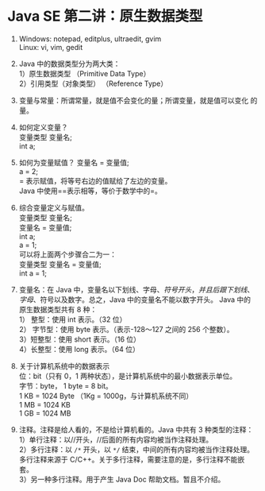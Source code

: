 # Java SE 第二讲：原生数据类型
1. Windows: notepad, editplus, ultraedit, gvim       
   Linux: vi, vim, gedit


2. Java 中的数据类型分为两大类：          
   1）原生数据类型 （Primitive Data Type）          
   2）引用类型（对象类型） （Reference Type）


3. 变量与常量：所谓常量，就是值不会变化的量；所谓变量，就是值可以变化
   的量。


4. 如何定义变量？           
   变量类型 变量名;           
   int a;


5. 如何为变量赋值？
   变量名 = 变量值;       
   a = 2;      
   = 表示赋值，将等号右边的值赋给了左边的变量。        
   Java 中使用==表示相等，等价于数学中的=。

6. 综合变量定义与赋值。      
   变量类型 变量名;        
   变量名 = 变量值;         
   int a;       
   a = 1;       
   可以将上面两个步骤合二为一：        
   变量类型 变量名 = 变量值;        
   int a = 1;

7. 变量名：在 Java 中，变量名以下划线、字母、$符号开头，并且后跟下划线、
   字母、$符号以及数字。总之，Java 中的变量名不能以数字开头。
   Java 中的原生数据类型共有 8 种：    
   1） 整型：使用 int 表示。（32 位）         
   2） 字节型：使用 byte 表示。（表示-128～127 之间的 256 个整数）。       
   3）短整型：使用 short 表示。（16 位）        
   4）长整型：使用 long 表示。（64 位）


8. 关于计算机系统中的数据表示          
   位：bit（只有 0，1 两种状态），是计算机系统中的最小数据表示单位。       
   字节：byte， 1 byte = 8 bit。        
   1 KB = 1024 Byte （1Kg = 1000g，与计算机系统不同）       
   1 MB = 1024 KB        
   1 GB = 1024 MB


9. 注释。注释是给人看的，不是给计算机看的。Java 中共有 3 种类型的注释：   
   1）单行注释：以//开头，//后面的所有内容均被当作注释处理。        
   2）多行注释：以 `/*` 开头，以 `*/` 结束，中间的所有内容均被当作注释处理。多行注释来源于
   C/C++。关于多行注释，需要注意的是，多行注释不能嵌套。     
   3）另一种多行注释。用于产生 Java Doc 帮助文档。暂且不介绍。

